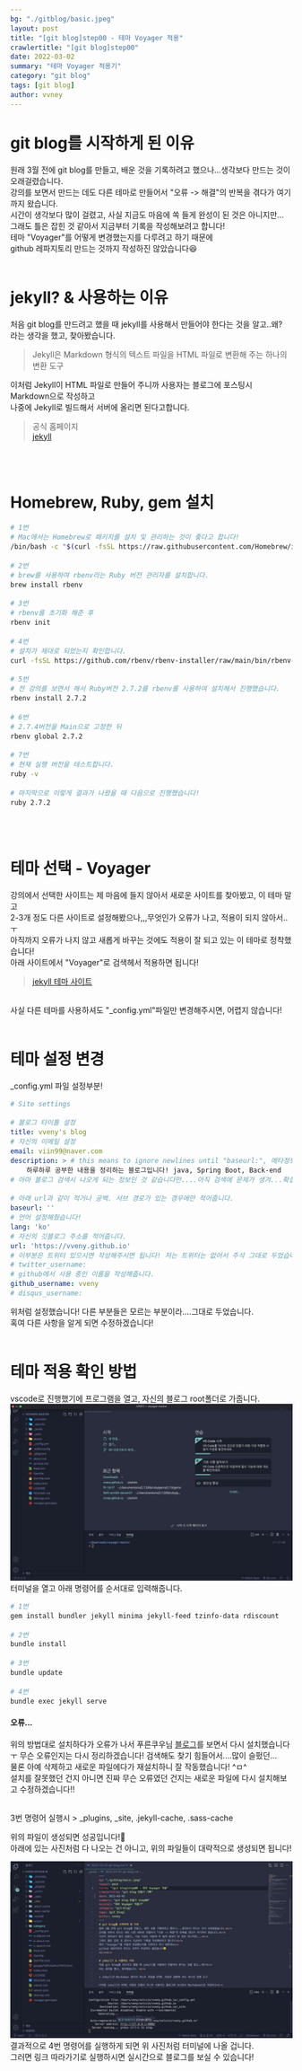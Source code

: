 ```yaml
---
bg: "./gitblog/basic.jpeg"
layout: post
title: "[git blog]step00 - 테마 Voyager 적용"
crawlertitle: "[git blog]step00"
date: 2022-03-02
summary: "테마 Voyager 적용기"
category: "git blog"
tags: [git blog]
author: vvney
---
```

# git blog를 시작하게 된 이유
원래 3월 전에 git blog를 만들고, 배운 것을 기록하려고 했으나...생각보다 만드는 것이 오래걸렸습니다.<br>
강의를 보면서 만드는 데도 다른 테마로 만들어서 "오류 -> 해결"의 반복을 겪다가 여기까지 왔습니다.<br>
시간이 생각보다 많이 걸렸고, 사실 지금도 마음에 쏙 들게 완성이 된 것은 아니지만...<br>
그래도 틀은 잡힌 것 같아서 지금부터 기록을 작성해보려고 합니다!<br>
테마 "Voyager"를 어떻게 변경했는지를 다루려고 하기 때문에<br>
github 레파지토리 만드는 것까지 작성하진 않았습니다😆
<br><br>

# jekyll? & 사용하는 이유
처음 git blog를 만드려고 했을 때 jekyll를 사용해서 만들어야 한다는 것을 알고..왜?<br>
라는 생각을 했고, 찾아봤습니다. <br>

> Jekyll은 Markdown 형식의 텍스트 파일을 HTML 파일로 변환해 주는 하나의 변환 도구

이처럼 Jekyll이 HTML 파일로 만들어 주니까 사용자는 블로그에 포스팅시 Markdown으로 작성하고<br>
나중에 Jekyll로 빌드해서 서버에 올리면 된다고합니다.

> 공식 홈페이지<br>
    [jekyll](https://jekyllrb.com/docs/)

<br><br>

# Homebrew, Ruby, gem 설치
~~~bash
# 1번
# Mac에서는 Homebrew로 패키지를 설치 및 관리하는 것이 좋다고 합니다!
/bin/bash -c "$(curl -fsSL https://raw.githubusercontent.com/Homebrew/install/HEAD/install.sh)"

# 2번
# brew를 사용하여 rbenv라는 Ruby 버전 관리자를 설치합니다.
brew install rbenv

# 3번
# rbenv를 초기화 해준 후
rbenv init

# 4번
# 설치가 제대로 되었는지 확인합니다.
curl -fsSL https://github.com/rbenv/rbenv-installer/raw/main/bin/rbenv-doctor | bash

# 5번
# 전 강의를 보면서 해서 Ruby버전 2.7.2를 rbenv를 사용하여 설치해서 진행했습니다.
rbenv install 2.7.2

# 6번
# 2.7.4버전을 Main으로 고정한 뒤
rbenv global 2.7.2

# 7번
# 현재 실행 버전을 테스트합니다.
ruby -v

# 마지막으로 이렇게 결과가 나왔을 때 다음으로 진행했습니다!
ruby 2.7.2
~~~
<br><br>

# 테마 선택 - Voyager
강의에서 선택한 사이트는 제 마음에 들지 않아서 새로운 사이트를 찾아봤고, 이 테마 말고<br>
2-3개 정도 다른 사이트로 설정해봤으나,,,무엇인가 오류가 나고, 적용이 되지 않아서..ㅜ<br>
아직까지 오류가 나지 않고 새롭게 바꾸는 것에도 적용이 잘 되고 있는 이 테마로 정착했습니다!<br>
아래 사이트에서 "Voyager"로 검색헤서 적용하면 됩니다!<br>
> [jekyll 테마 사이트](http://jekyllthemes.org/)

<br>
사실 다른 테마를 사용하셔도 "_config.yml"파일만 변경해주시면, 어렵지 않습니다!
<br><br>

# 테마 설정 변경
_config.yml 파일 설정부분!
~~~yml
# Site settings

# 블로그 타이틀 설정
title: vveny's blog
# 자신의 이메일 설정
email: viin99@naver.com
description: > # this means to ignore newlines until "baseurl:", 메타정보입니다.
    하루하루 공부한 내용을 정리하는 블로그입니다! java, Spring Boot, Back-end
# 아마 블로그 검색시 나오게 되는 정보인 것 같습니다만....아직 검색에 문제가 생겨...확실하진 않습니다ㅠ

# 아래 url과 같이 적거나 공백. 서브 경로가 있는 경우에만 적어줍니다.
baseurl: ''
# 언어 설정해줬습니다!
lang: 'ko'
# 자신의 깃블로그 주소를 적어줍니다.
url: 'https://vveny.github.io'
# 이부분은 트위터 있으시면 작성해주시면 됩니다! 저는 트위터는 없어서 주석 그대로 두었습니다.
# twitter_username:
# github에서 사용 중인 이름을 작성해줍니다.
github_username: vveny
# disqus_username:
~~~
위처럼 설정했습니다! 다른 부분들은 모르는 부분이라....그대로 두었습니다.<br>
혹여 다른 사항을 알게 되면 수정하겠습니다!
<br><br>

# 테마 적용 확인 방법
vscode로 진행했기에 프로그램을 열고, 자신의 블로그 root폴더로 가줍니다.<br>
![01](/assets/images/gitblog/22-03-02/01.png)
터미널을 열고 아래 명령어를 순서대로 입력해줍니다.<br>
~~~bash
# 1번
gem install bundler jekyll minima jekyll-feed tzinfo-data rdiscount

# 2번
bundle install

# 3번
bundle update

# 4번
bundle exec jekyll serve
~~~

#### 오류...
위의 방법대로 설치하다가 오류가 나서 푸른쿠우님 [블로그](https://choijaegwon.github.io/githubblog/GithubBlog1/)를 보면서 다시 설치했습니다ㅜ
무슨 오류인지는 다시 정리하겠습니다! 검색해도 찾기 힘들어서....많이 슬펐던...<br>
물론 아예 삭제하고 새로운 파일에다가 재설치하니 잘 작동했습니다! ^ㅁ^ <br>
설치를 잘못했던 건지 아니면 진짜 무슨 오류였던 건지는 새로운 파일에 다시 설치해보고 수정하겠습니다!!

<br>
3번 명령어 실행시 
> _plugins, _site, .jekyll-cache, .sass-cache

위의 파일이 생성되면 성공입니다!👏<br>
아래에 있는 사진처럼 다 나오는 건 아니고, 위의 파일들이 대략적으로 생성되면 됩니다!
<br>

![02](/assets/images/gitblog/22-03-02/02.png)
<br>
결과적으로 4번 명령어를 실행하게 되면 위 사진처럼 터미널에 나올 겁니다.<br>
그러면 링크 따라가기로 실행하시면 실시간으로 블로그를 보실 수 있습니다!<br>

